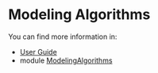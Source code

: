 # Modeling Algorithms
You can find more information in:
- [User Guide](https://old.opencascade.com/doc/occt-7.5.0/overview/html/occt_user_guides__modeling_algos.html)
- module [ModelingAlgorithms](https://dev.opencascade.org/doc/refman/html/module_modelingalgorithms.html) 

